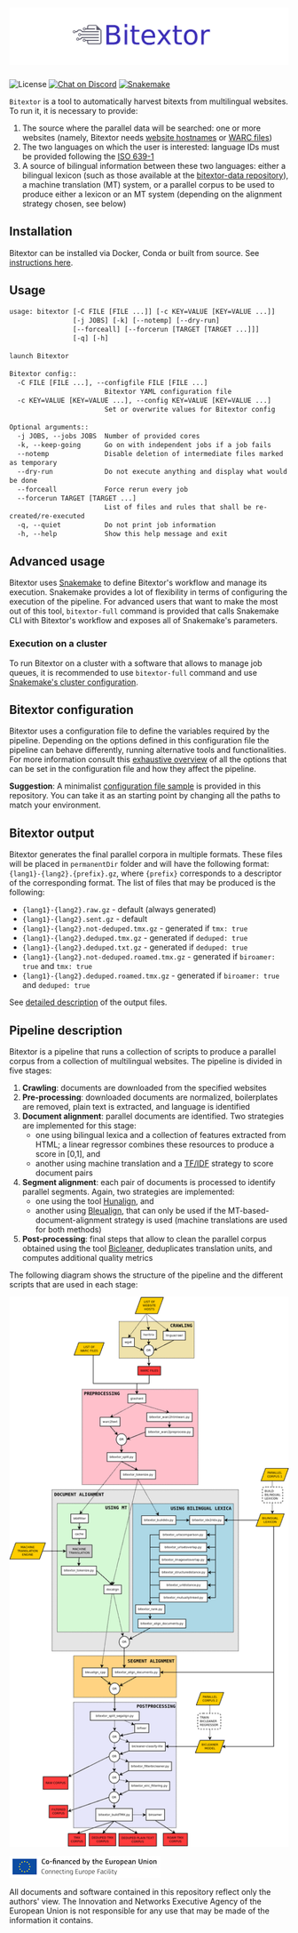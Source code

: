 # ![Bitextor](img/banner.png)

![License](https://img.shields.io/badge/License-GPLv3-blue.svg)
[![Chat on Discord](https://camo.githubusercontent.com/b4175720ede4f2621aa066ffbabb70ae30044679/68747470733a2f2f696d672e736869656c64732e696f2f62616467652f636861742d446973636f72642d627269676874677265656e2e737667)](https://discord.gg/etYDaZm)
[![Snakemake](https://img.shields.io/badge/snakemake-7.12.0-brightgreen.svg?style=flat)](https://snakemake.readthedocs.io)

`Bitextor` is a tool to automatically harvest bitexts from multilingual websites. To run it, it is necessary to provide:

1. The source where the parallel data will be searched: one or more websites (namely, Bitextor needs [website hostnames](https://en.wikipedia.org/wiki/URL) or [WARC files](https://iipc.github.io/warc-specifications/specifications/warc-format/warc-1.1/))
2. The two languages on which the user is interested: language IDs must be provided following the [ISO 639-1](https://en.wikipedia.org/wiki/List_of_ISO_639-1_codes)
3. A source of bilingual information between these two languages: either a bilingual lexicon (such as those available at the [bitextor-data repository](https://github.com/bitextor/bitextor-data/releases/tag/bitextor-v1.0)), a machine translation (MT) system, or a parallel corpus to be used to produce either a lexicon or an MT system (depending on the alignment strategy chosen, see below)

## Installation

Bitextor can be installed via Docker, Conda or built from source. See [instructions here](INSTALL.md).

## Usage

```text
usage: bitextor [-C FILE [FILE ...]] [-c KEY=VALUE [KEY=VALUE ...]]
                [-j JOBS] [-k] [--notemp] [--dry-run]
                [--forceall] [--forcerun [TARGET [TARGET ...]]]
                [-q] [-h]

launch Bitextor

Bitextor config::
  -C FILE [FILE ...], --configfile FILE [FILE ...]
                        Bitextor YAML configuration file
  -c KEY=VALUE [KEY=VALUE ...], --config KEY=VALUE [KEY=VALUE ...]
                        Set or overwrite values for Bitextor config

Optional arguments::
  -j JOBS, --jobs JOBS  Number of provided cores
  -k, --keep-going      Go on with independent jobs if a job fails
  --notemp              Disable deletion of intermediate files marked as temporary
  --dry-run             Do not execute anything and display what would be done
  --forceall            Force rerun every job
  --forcerun TARGET [TARGET ...]
                        List of files and rules that shall be re-created/re-executed
  -q, --quiet           Do not print job information
  -h, --help            Show this help message and exit
```

## Advanced usage

Bitextor uses [Snakemake](https://snakemake.readthedocs.io/en/stable/index.html) to define Bitextor's workflow and manage its execution. Snakemake provides a lot of flexibility in terms of configuring the execution of the pipeline. For advanced users that want to make the most out of this tool, `bitextor-full` command is provided that calls Snakemake CLI with Bitextor's workflow and exposes all of Snakemake's parameters.

### Execution on a cluster

To run Bitextor on a cluster with a software that allows to manage job queues, it is recommended to use `bitextor-full` command and use [Snakemake's cluster configuration](https://snakemake.readthedocs.io/en/stable/executing/cli.html#profiles).

## Bitextor configuration

Bitextor uses a configuration file to define the variables required by the pipeline. Depending on the options defined in this configuration file the pipeline can behave differently, running alternative tools and functionalities. For more information consult this [exhaustive overview](CONFIG.md) of all the options that can be set in the configuration file and how they affect the pipeline.

**Suggestion**: A minimalist [configuration file sample](config/basic.yaml) is provided in this repository. You can take it as an starting point by changing all the paths to match your environment.

## Bitextor output

Bitextor generates the final parallel corpora in multiple formats. These files will be placed in `permanentDir` folder and will have the following format: `{lang1}-{lang2}.{prefix}.gz`, where `{prefix}` corresponds to a descriptor of the corresponding format. The list of files that may be produced is the following:

* `{lang1}-{lang2}.raw.gz` - default (always generated)
* `{lang1}-{lang2}.sent.gz` - default
* `{lang1}-{lang2}.not-deduped.tmx.gz` - generated if `tmx: true`
* `{lang1}-{lang2}.deduped.tmx.gz` - generated if `deduped: true`
* `{lang1}-{lang2}.deduped.txt.gz` - generated if `deduped: true`
* `{lang1}-{lang2}.not-deduped.roamed.tmx.gz` - generated if `biroamer: true` and `tmx: true`
* `{lang1}-{lang2}.deduped.roamed.tmx.gz` - generated if `biroamer: true` and `deduped: true`

See [detailed description](OUTPUT.md) of the output files.

## Pipeline description

Bitextor is a pipeline that runs a collection of scripts to produce a parallel corpus from a collection of multilingual websites. The pipeline is divided in five stages:

1. **Crawling**: documents are downloaded from the specified websites
2. **Pre-processing**: downloaded documents are normalized, boilerplates are removed, plain text is extracted, and language is identified
3. **Document alignment**: parallel documents are identified. Two strategies are implemented for this stage:
    * one using bilingual lexica and a collection of features extracted from HTML; a linear regressor combines these resources to produce a score in [0,1], and
    * another using machine translation and a [TF/IDF](https://en.wikipedia.org/wiki/Tf%E2%80%93idf) strategy to score document pairs
4. **Segment alignment**: each pair of documents is processed to identify parallel segments. Again, two strategies are implemented:
    * one using the tool [Hunalign](http://mokk.bme.hu/resources/hunalign/), and
    * another using [Bleualign](https://github.com/rsennrich/Bleualign), that can only be used if the MT-based-document-alignment strategy is used (machine translations are used for both methods)
5. **Post-processing**: final steps that allow to clean the parallel corpus obtained using the tool [Bicleaner](https://github.com/bitextor/bicleaner), deduplicates translation units, and computes additional quality metrics

The following diagram shows the structure of the pipeline and the different scripts that are used in each stage:

![Banner](img/bitextor.png)

![Connecting Europe Facility](img/logo_en_cef273x39_nonalpha.png)

All documents and software contained in this repository reflect only the authors' view. The Innovation and Networks Executive Agency of the European Union is not responsible for any use that may be made of the information it contains.
